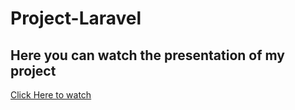 # Project-Laravel

## Here you can watch the presentation of my project
[Click Here to watch](https://www.youtube.com/watch?v=e1Q5D8gog6M&t)
